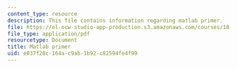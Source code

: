 ```yaml
---
content_type: resource
description: This file contains information regarding matlab primer.
file: https://ol-ocw-studio-app-production.s3.amazonaws.com/courses/18-353j-nonlinear-dynamics-i-chaos-fall-2012/e037f28c164ac9ab1b92c82594fe4f99_MIT18_353JF12_matlabPrimer.pdf
file_type: application/pdf
resourcetype: Document
title: Matlab primer
uid: e037f28c-164a-c9ab-1b92-c82594fe4f99
---
```

